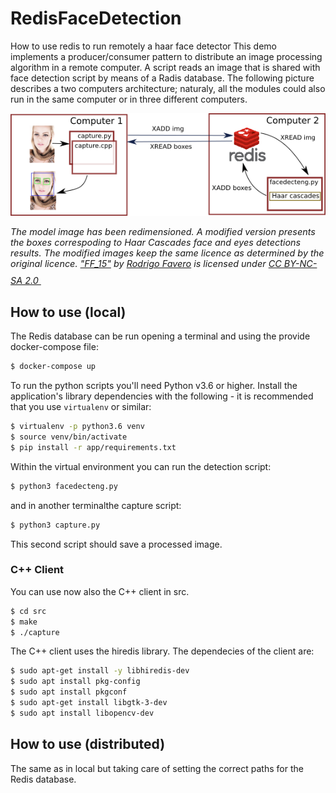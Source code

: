 # RedisFaceDetection

How to use redis to run remotely a haar face detector
This demo implements a producer/consumer pattern to distribute an image processing algorithm in a remote computer.
A script reads an image that is shared with face detection script by means of a Radis database.
The following picture describes a two computers architecture; naturaly, all the modules could also run in the same
computer or in three different computers.

<p class="aligncenter">
    <img src="./architecture.png">
</p>

<p style="font-size: 0.9rem;font-style: italic;">The model image has been redimensioned. A modified version presents the boxes correspoding to Haar Cascades face and eyes detections results. The modified images keep the same licence as determined by the original licence. <a href="https://www.flickr.com/photos/11357416@N06/4660014155">"FF_15"</a><span> by <a href="https://www.flickr.com/photos/11357416@N06">Rodrigo Favero</a></span> is licensed under <a href="https://creativecommons.org/licenses/by-nc-sa/2.0/?ref=ccsearch&atype=html" style="margin-right: 5px;">CC BY-NC-SA 2.0  </a><a href="https://creativecommons.org/licenses/by-nc-sa/2.0/?ref=ccsearch&atype=html" target="_blank" rel="noopener noreferrer" style="display: inline-block;white-space: none;margin-top: 2px;margin-left: 3px;height: 22px !important;"><img width=15 style="height: 3px;margin-right: 3px;display: inline-block;" src="https://search.creativecommons.org/static/img/cc_icon.svg" /><img width=15 style="height: 10px;margin-right: 3px;display: inline-block;" src="https://search.creativecommons.org/static/img/cc-by_icon.svg" /><img width=15 style="height: inherit;margin-right: 3px;display: inline-block;" src="https://search.creativecommons.org/static/img/cc-nc_icon.svg" /><img width=15 style="height: inherit;margin-right: 3px;display: inline-block;" src="https://search.creativecommons.org/static/img/cc-sa_icon.svg" /></a></p>

## How to use (local)

The Redis database can be run opening a terminal and using the provide docker-compose file:

```bash
$ docker-compose up
```
To run the python scripts you'll need Python v3.6 or higher. Install the application's library dependencies with the following - it is recommended that you use `virtualenv` or similar:

```sh
$ virtualenv -p python3.6 venv
$ source venv/bin/activate
$ pip install -r app/requirements.txt
```

Within the virtual environment you can run the detection script:

```bash
$ python3 facedecteng.py
```
and in another terminalthe capture script:

```bash
$ python3 capture.py
```
This second script should save a processed image.

### C++ Client

You can use now also the C++ client in src.

```bash
$ cd src
$ make
$ ./capture
```
The C++ client uses the hiredis library.
The dependecies of the client are:

```bash
$ sudo apt-get install -y libhiredis-dev
$ sudo apt install pkg-config
$ sudo apt install pkgconf
$ sudo apt-get install libgtk-3-dev
$ sudo apt install libopencv-dev
```

## How to use (distributed)

The same as in local but taking care of setting the correct paths for the Redis database.
